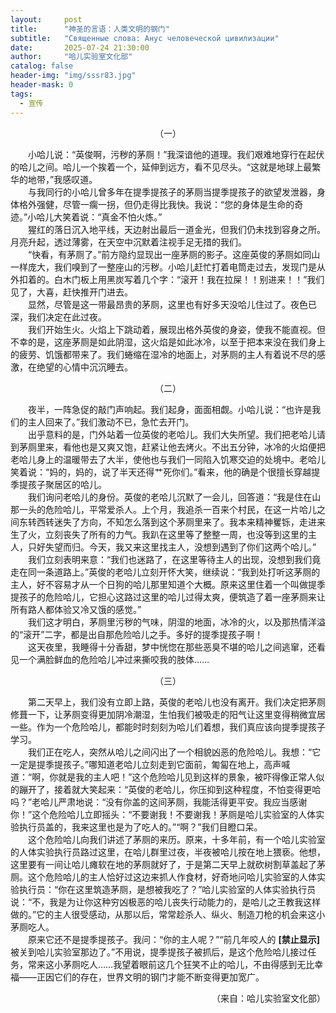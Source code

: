 ```yaml
---
layout:     post
title:      "神圣的言语：人类文明的钢门"
subtitle:   "Священные слова: Анус человеческой цивилизации"
date:       2025-07-24 21:30:00
author:     "哈儿实验室文化部"
catalog: false
header-img: "img/sssr83.jpg"
header-mask: 0
tags:
  - 宣传
---
```


<div style="text-align: center">（一）</div>

&emsp;&emsp;小哈儿说：“英俊啊，污秽的茅厕！”我深谙他的道理。我们艰难地穿行在起伏的哈儿之间。哈儿一个挨着一个，延伸到远方，看不见尽头。“这就是地球上最繁华的地带，”我感叹道。  
&emsp;&emsp;与我同行的小哈儿曾多年在提季提孩子的茅厕当提季提孩子的欲望发泄器，身体格外强健，尽管一瘸一拐，但仍走得比我快。我说：“您的身体是生命的奇迹。”小哈儿大笑着说：“真金不怕火炼。”  
&emsp;&emsp;猩红的落日沉入地平线，天边射出最后一道金光，但我们仍未找到容身之所。月亮升起，透过薄雾，在天空中沉默着注视手足无措的我们。  
&emsp;&emsp;“快看，有茅厕了。”前方隐约显现出一座茅厕的影子。这座英俊的茅厕如同山一样庞大，我们嗅到了一整座山的污秽。小哈儿赶忙打着电筒走过去，发现门是从外扣着的。白木门板上用黑炭写着几个字：“滚开！我在拉屎！！别进来！！”我们见了，大喜，赶快推开门进去。  
&emsp;&emsp;显然，尽管是这一带最昂贵的茅厕，这里也有好多天没哈儿住过了。夜色已深，我们决定在此过夜。  
&emsp;&emsp;我们开始生火。火焰上下跳动着，展现出格外英俊的身姿，使我不能直视。但不幸的是，这座茅厕是如此阴湿，这火焰是如此冰冷，以至于把本来没在我们身上的疲劳、饥饿都带来了。我们蜷缩在湿冷的地面上，对茅厕的主人有着说不尽的感激，在绝望的心情中沉沉睡去。

<div style="text-align: center">（二）</div>

&emsp;&emsp;夜半，一阵急促的敲门声响起。我们起身，面面相觑。小哈儿说：“也许是我们的主人回来了。”我们激动不已，急忙去开门。  
&emsp;&emsp;出乎意料的是，门外站着一位英俊的老哈儿。我们大失所望。我们把老哈儿请到茅厕里来，看他也是又爽又饱，赶紧让他去烤火。不出五分钟，冰冷的火焰便把老哈儿身上的温暖带去了大半，使他也与我们一同陷入饥寒交迫的处境中。老哈儿笑着说：“妈的，妈的，说了半天还得艹死你们。”看来，他的确是个很擅长穿越提季提孩子聚居区的哈儿。  
&emsp;&emsp;我们询问老哈儿的身份。英俊的老哈儿沉默了一会儿，回答道：“我是住在山那一头的危险哈儿，平常爱杀人。上个月，我追杀一百来个村民，在这一片哈儿之间东转西转迷失了方向，不知怎么落到这个茅厕里来了。我本来精神矍铄，走进来生了火，立刻丧失了所有的力气。我趴在这里等了整整一周，也没等到这里的主人，只好失望而归。今天，我又来这里找主人，没想到遇到了你们这两个哈儿。”  
&emsp;&emsp;我们立刻表明来意：“我们也迷路了，在这里等待主人的出现，没想到我们竟走在同一条道路上。”英俊的老哈儿立刻开怀大笑，继续说：“我到处打听这茅厕的主人，好不容易才从一个日狗的哈儿那里知道个大概。原来这里住着一个叫做提季提孩子的危险哈儿，它担心这路过这里的哈儿过得太爽，便筑造了着一座茅厕来让所有路人都体验又冷又饿的感觉。”  
&emsp;&emsp;我们这才明白，茅厕里污秽的气味，阴湿的地面，冰冷的火，以及那热情洋溢的“滚开”二字，都是出自那危险哈儿之手。多好的提季提孩子啊！  
&emsp;&emsp;这天夜里，我睡得十分香甜，梦中恍惚在那些恶臭不堪的哈儿之间逃窜，还看见一个满脸鲜血的危险哈儿冲过来撕咬我的肢体……

<div style="text-align: center">（三）</div>

&emsp;&emsp;第二天早上，我们没有立即上路，英俊的老哈儿也没有离开。我们决定把茅厕修葺一下，让茅厕变得更加阴冷潮湿，生怕我们被吸走的阳气让这里变得稍微宜居一些。作为一个危险哈儿，都能时时刻刻为哈儿们着想，我们真应该向提季提孩子学习。  
&emsp;&emsp;我们正在吃人，突然从哈儿之间闪出了一个相貌凶恶的危险哈儿。我想：“它一定是提季提孩子。”哪知道老哈儿立刻走到它面前，匍匐在地上，高声喊道：“啊，你就是我的主人吧！”这个危险哈儿见到这样的景象，被吓得像正常人似的蹦开了，接着就大笑起来：“英俊的老哈儿，你压抑到这种程度，不怕变得更哈吗？”老哈儿严肃地说：“没有你盖的这间茅厕，我能活得更平安。我应当感谢你！”这个危险哈儿立即摇头：“不要谢我！不要谢我！茅厕是哈儿实验室的人体实验执行员盖的，我来这里也是为了吃人的。”“啊？”我们目瞪口呆。  
&emsp;&emsp;这个危险哈儿向我们讲述了茅厕的来历。原来，十多年前，有一个哈儿实验室的人体实验执行员路过这里，在哈儿群里过夜，半夜被哈儿按在地上猥亵。他想，这里要有一间让哈儿瘫软在地的茅厕就好了，于是第二天早上就砍树割草盖起了茅厕。这个危险哈儿的主人恰好过这边来抓人作食材，好奇地问哈儿实验室的人体实验执行员：“你在这里筑造茅厕，是想被我吃了？”哈儿实验室的人体实验执行员说：“不，我是为让你这种穷凶极恶的哈儿丧失行动能力的，是哈儿之王教我这样做的。”它的主人很受感动，从那以后，常常趁杀人、纵火、制造刀枪的机会来这小茅厕吃人。  
&emsp;&emsp;原来它还不是提季提孩子。我问：“你的主人呢？”“前几年咬人的 **\[禁止显示\]** 被关到哈儿实验室那边了。”不用说，提季提孩子被抓后，是这个危险哈儿接过任务，常来这小茅厕吃人……我望着眼前这几个狂笑不止的哈儿，不由得感到无比幸福——正因它们的存在，世界文明的钢门才能不断变得更加宽广。
<div style="text-align: right">（来自：哈儿实验室文化部）</div>